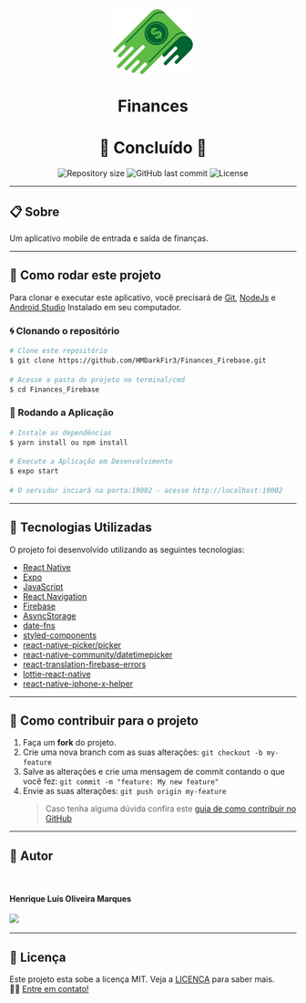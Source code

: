 <p align="center" >
  <img align="center" src="./src/assets/images/Logo.png" />
</p>
<h1 align="center">Finances</h1>

<h1 align="center">
  🚀 Concluído 🚀
</h1>

<p align="center" >
  <img alt="Repository size" src="https://img.shields.io/github/repo-size/hmdarkfir3/sj-finances?style=for-the-badge">
  
  <img alt="GitHub last commit" src="https://img.shields.io/github/last-commit/hmdarkfir3/sj-finances?style=for-the-badge">
  
  <img alt="License" src="https://img.shields.io/badge/license-MIT-blue.svg?style=for-the-badge" />
</p>

---

## 📋 Sobre

Um aplicativo mobile de entrada e saída de finanças.

---

## 📂 Como rodar este projeto

Para clonar e executar este aplicativo, você precisará de [Git](https://git-scm.com), [NodeJs](https://nodejs.org/en/) e [Android Studio](https://developer.android.com/studio) Instalado em seu computador.

### 🌀 Clonando o repositório

```bash
# Clone este repositório
$ git clone https://github.com/HMDarkFir3/Finances_Firebase.git

# Acesse a pasta do projeto no terminal/cmd
$ cd Finances_Firebase
```

### 🎲 Rodando a Aplicação

```bash
# Instale as dependências
$ yarn install ou npm install

# Execute a Aplicação em Desenvolvimento
$ expo start 

# O servidor inciará na porta:19002 - acesse http://localhost:19002
```

---

## 🚀 Tecnologias Utilizadas

O projeto foi desenvolvido utilizando as seguintes tecnologias:

- [React Native](https://reactnative.dev)
- [Expo](https://expo.io)
- [JavaScript](https://developer.mozilla.org/pt-BR/docs/Web/JavaScript)
- [React Navigation](https://reactnavigation.org)
- [Firebase](https://firebase.google.com)
- [AsyncStorage](https://react-native-async-storage.github.io/async-storage/docs/install/)
- [date-fns](https://date-fns.org)
- [styled-components](https://styled-components.com)
- [react-native-picker/picker](https://github.com/react-native-picker/picker)
- [react-native-community/datetimepicker](https://github.com/react-native-datetimepicker/datetimepicker)
- [react-translation-firebase-errors](https://www.npmjs.com/package/react-translation-firebase-errors)
- [lottie-react-native](https://github.com/lottie-react-native/lottie-react-native)
- [react-native-iphone-x-helper](https://github.com/ptelad/react-native-iphone-x-helper)

---

## 💪 Como contribuir para o projeto

1. Faça um **fork** do projeto.
2. Crie uma nova branch com as suas alterações: `git checkout -b my-feature`
3. Salve as alterações e crie uma mensagem de commit contando o que você fez: `git commit -m "feature: My new feature"`
4. Envie as suas alterações: `git push origin my-feature`
   > Caso tenha alguma dúvida confira este [guia de como contribuir no GitHub](https://github.com/firstcontributions/first-contributions)

---

## 🧑 Autor

<img style="border-radius: 50%;" src="https://github.com/HMDarkFir3.png" width="150px;" alt=""/>
 <h4>Henrique Luís Oliveira Marques</h4>

<p align="left">
  <a href="https://www.linkedin.com/in/henrique-luís-oliveira-marques-3406361a7/" target="_blank"><img src="https://img.shields.io/badge/LinkedIn-0077B5?style=for-the-badge&logo=linkedin&logoColor=white"></a>
<p>

---

## 📝 Licença

Este projeto esta sobe a licença MIT. Veja a [LICENÇA](./LICENSE) para saber mais.
<br>
👋🏽 [Entre em contato!](https://www.linkedin.com/in/henrique-luís-oliveira-marques-3406361a7/)
